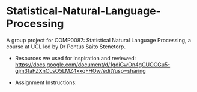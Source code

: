 # Statistical-Natural-Language-Processing

A group project for COMP0087: Statistical Natural Language Processing, a course at UCL led by Dr Pontus Saito Stenetorp.

- Resources we used for inspiration and reviewed: https://docs.google.com/document/d/1gdiGwOn4gGUOCGu5-gjm3faFZXnCLsO5LMZ4xxqFHOw/edit?usp=sharing

- Assignment Instructions:
